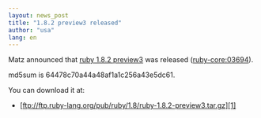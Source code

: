 ```yaml
---
layout: news_post
title: "1.8.2 preview3 released"
author: "usa"
lang: en
---
```


Matz announced that [ruby 1.8.2 preview3][1] was released
([ruby-core:03694](ruby-core:03694)).

md5sum is 64478c70a44a48af1a1c256a43e5dc61.

You can download it at:

* [ftp://ftp.ruby-lang.org/pub/ruby/1.8/ruby-1.8.2-preview3.tar.gz][1]



[1]: ftp://ftp.ruby-lang.org/pub/ruby/1.8/ruby-1.8.2-preview3.tar.gz
